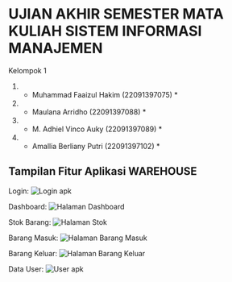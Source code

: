 # UJIAN AKHIR SEMESTER MATA KULIAH SISTEM INFORMASI MANAJEMEN
Kelompok 1
1. * Muhammad Faaizul Hakim (22091397075) *
2. * Maulana Arridho (22091397088) *
3. * M. Adhiel Vinco Auky (22091397089) *
4. * Amallia Berliany Putri (22091397102) *

## Tampilan Fitur Aplikasi WAREHOUSE

Login:
![Login apk](https://github.com/AmalliaBerlianyPutri/PBP_Gudang/assets/124545014/40f12dec-38fc-44c6-b210-df8edf568818)

Dashboard:
![Halaman Dashboard](https://github.com/AmalliaBerlianyPutri/PBP_Gudang/assets/124545014/655d1687-afa8-4a12-b73e-b199b80973e5)

Stok Barang:
![Halaman Stok](https://github.com/AmalliaBerlianyPutri/PBP_Gudang/assets/124545014/02c102e1-0548-4b3d-8805-aa2b8a56b095)

Barang Masuk:
![Halaman Barang Masuk](https://github.com/AmalliaBerlianyPutri/PBP_Gudang/assets/124545014/f34c28d0-eadd-4dcd-9549-f7deaf28bc5e)

Barang Keluar:
![Halaman Barang Keluar](https://github.com/AmalliaBerlianyPutri/PBP_Gudang/assets/124545014/8b5cb49f-afa7-43d1-bc85-f3d387b7000a)

Data User:
![User apk](https://github.com/AmalliaBerlianyPutri/PBP_Gudang/assets/124545014/44ed75bc-5cd8-477c-9f7b-8104378bab95)






